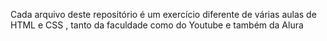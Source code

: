 Cada arquivo  deste repositório é um exercício diferente de várias aulas de HTML e CSS , tanto da faculdade como do Youtube e também da Alura
